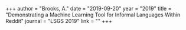 +++
author = "Brooks, A."
date = "2019-09-20"
year = "2019"
title = "Demonstrating a Machine Learning Tool for Informal Languages Within Reddit"
journal = "LSGS 2019"
link = ""
+++